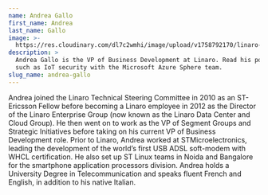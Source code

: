 ```yaml
---
name: Andrea Gallo
first_name: Andrea
last_name: Gallo
image: >-
  https://res.cloudinary.com/dl7c2wmhi/image/upload/v1758792170/linaro-website/images/author/andrea-gallo
description: >
  Andrea Gallo is the VP of Business Development at Linaro. Read his posts here
  such as IoT security with the Microsoft Azure Sphere team.
slug_name: andrea-gallo
---
```


Andrea joined the Linaro Technical Steering Committee in 2010 as an ST-Ericsson Fellow before becoming a Linaro employee in 2012 as the Director of the Linaro Enterprise Group (now known as the Linaro Data Center and Cloud Group). He then went on to work as the VP of Segment Groups and Strategic Initiatives before taking on his current VP of Business Development role. Prior to Linaro, Andrea worked at STMicroelectronics, leading the development of the world’s first USB ADSL soft-modem with WHCL certification. He also set up ST Linux teams in Noida and Bangalore for the smartphone application processors division. Andrea holds a University Degree in Telecommunication and speaks fluent French and English, in addition to his native Italian.

